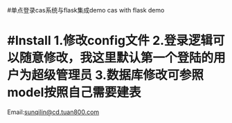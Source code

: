 #单点登录cas系统与flask集成demo
cas with flask demo



#Install
1.修改config文件
2.登录逻辑可以随意修改，我这里默认第一个登陆的用户为超级管理员
3.数据库修改可参照model按照自己需要建表
================

Email:sunqilin@cd.tuan800.com
